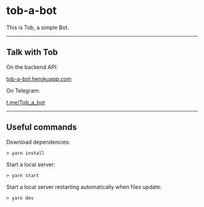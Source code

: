 # tob-a-bot
This is Tob, a simple Bot.

---

## Talk with Tob

On the backend API:

[tob-a-bot.herokuapp.com](https://tob-a-bot.herokuapp.com/)

On Telegram:

[t.me/Tob_a_bot](https://t.me/Tob_a_bot)

---

## Useful commands
Download dependencies:
```console
> yarn install
```

Start a local server:
```console
> yarn start
```

Start a local server restarting automatically when files update:
```console
> yarn dev
```

